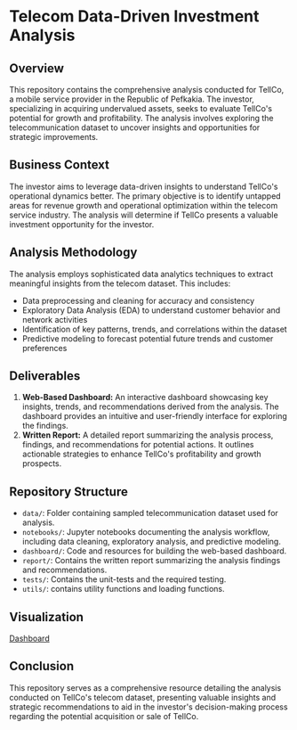 # Telecom Data-Driven Investment Analysis

## Overview

This repository contains the comprehensive analysis conducted for TellCo, a mobile service provider in the Republic of Pefkakia. The investor, specializing in acquiring undervalued assets, seeks to evaluate TellCo's potential for growth and profitability. The analysis involves exploring the telecommunication dataset to uncover insights and opportunities for strategic improvements.

## Business Context

The investor aims to leverage data-driven insights to understand TellCo's operational dynamics better. The primary objective is to identify untapped areas for revenue growth and operational optimization within the telecom service industry. The analysis will determine if TellCo presents a valuable investment opportunity for the investor.

## Analysis Methodology

The analysis employs sophisticated data analytics techniques to extract meaningful insights from the telecom dataset. This includes:

- Data preprocessing and cleaning for accuracy and consistency
- Exploratory Data Analysis (EDA) to understand customer behavior and network activities
- Identification of key patterns, trends, and correlations within the dataset
- Predictive modeling to forecast potential future trends and customer preferences

## Deliverables

1. **Web-Based Dashboard:** An interactive dashboard showcasing key insights, trends, and recommendations derived from the analysis. The dashboard provides an intuitive and user-friendly interface for exploring the findings.
2. **Written Report:** A detailed report summarizing the analysis process, findings, and recommendations for potential actions. It outlines actionable strategies to enhance TellCo's profitability and growth prospects.

## Repository Structure

- `data/`: Folder containing sampled telecommunication dataset used for analysis.
- `notebooks/`: Jupyter notebooks documenting the analysis workflow, including data cleaning, exploratory analysis, and predictive modeling.
- `dashboard/`: Code and resources for building the web-based dashboard.
- `report/`: Contains the written report summarizing the analysis findings and recommendations.
- `tests/`: Contains the unit-tests and the required testing.
- `utils/`: contains utility functions and loading functions.

## Visualization

[Dashboard](screenshots/telecom_dashboard.pdf)

## Conclusion

This repository serves as a comprehensive resource detailing the analysis conducted on TellCo's telecom dataset, presenting valuable insights and strategic recommendations to aid in the investor's decision-making process regarding the potential acquisition or sale of TellCo.
